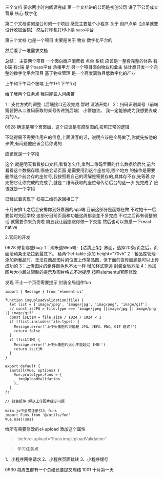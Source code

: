 三个文档 要求两小时内阅读完成
第一个文档讲的公司是初创公司 讲了下公司成立背景  核心 数字化

第二个文档讲的是公司的一个项目 感觉主要是个小程序 关于 用户点单【点单就要设计收钱金额】 然后打印机打印小票 sass平台

第三个文档 也是一个项目 主要是关于 物业 数字化平台的


然后看了一堆需求文档

总结：
主要两个项目 一个面向商户消费者 点单 系统 应该是一整套完整的体系 有b端 有c端 是个sass平台 承接甲方
另一个项目面向物业和业主 估计想开发一个完整的数字化平台项目 基于物业管理 是一个高度离散且低数字化的产业

上午和下午两个极端 上午1+1
下午f(x)


给了我两个任务点 我只能说人间疾苦

1：支付方式的调整（后端接口还没完成 暂时 没法开始）
2：扫码识别桌号（前端需要把从二维码获取的桌号传递到后端）
小管加油。
我一定能够成为我想要去成为的人。





0928
确定是哪个页面加，这个应该是有原型图的,按照正常的逻辑

不晓得需不需要传用户的信息,上面没写的话，说明应该是全局做了,你就先按他的来做,有问题他应该会给你说的

应该就是一个字段

这个 就是明天看看接口文档,看看怎么传,拿到二维码里面的什么数据给后台,前台看看这个数据存哪,哪些会话页面 是需要用到这个座位号,哪个地方 的操作是需要删除这个前台存的座位号,我按照我自己的理解是需要存的,具体存不存,先等着,你先把它让你完成的完成了,就是二维码获取的座位号传给后台的这一步,先完成了        应该就是一个字段

已经试着实现了 扫描二维码返回接口了


十月安排
1.之后会安排你到好嘉园的app端 目前这部分是丽娜在做 不过她十一后要暂时先回学校 这部分目前页面和功能这周都会差不多完成 不过之后再有调整的话 就需要你来负责啦 周五我让丽娜跟你做一下交接 然后也可以熟悉一下react native

2.官网的开发

0928 修复哪些bug:
1：潮米道Web端-【沽清上架】界面，选择20条/页之后，页面滚动条无法拉到最底下。  给两个el-table 添加 height="70vh"
2：餐品库管理-添加新餐品时，无法在商品图片的位置上传菜品图，但下面的宣传画廊是可以上传成功的
3：上传图片的组件颜色也不太一样    增加样式穿透  封装全局方法
4：添加图片大小超过限制的提示及图片格式不对提示  按照elementui官网修改

发现 不止一个页面需要提示 封装全局组件fun

```
import { Message } from 'element-ui'

function imgUploadValidation(file) {
  let list = ['image/jpeg', 'image/jpg', 'imag/png', 'image/gif']
  // const isJPG = file.type === 'image/jpeg ||image/jpg || image/png || image/gif'
  const isLt1M = file.size / 1024 / 1024 < 1
  if (!list.includes(file.type)) {
    Message.error('上传头像图片只能是 JPG、JEPG、PNG、GIF 格式!')
    return false
  }
  if (!isLt1M) {
    Message.error('上传头像图片大小不能超过 1MB!')
    return isLt1M
  }
}

export default {
  install(Vue, options) {
    Vue.prototype.Funs = {
      imgUploadValidation
    };
  }
};

// 封装组件 解决上传图片提示问题
```
```
main.js中全局注册引入 funs
import Funs from '@/utils/fun'
Vue.use(Funs)
```
给所有需要修改的el-upload   添加这个属性        
> :before-upload="Funs.imgUploadValidation"

> 学习任务点

1、小程序网络请求
2、小程序页面跳转
3、小程序缓存

0930
每周五都有一个总结还要提交周结
1001 十月第一天